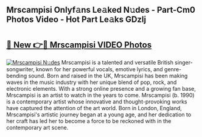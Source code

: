 ## Mrscampisi Onlyf𝚊ns Le𝚊ked N𝚞des - Part-Cm0 Photos Video - Hot Part Le𝚊ks GDzlj

# <h2><a href="http://ac45197.deff.icu/?id=Mrscampisi">🔗 New 👉🔴 Mrscampisi VIDEO Photos</a></h2>

[![Mrscampisi N𝚞des](https://i.imgur.com/rIISA9y.gif)](http://ac45197.deff.icu/?id=Mrscampisi)
Mrscampisi is a talented and versatile British singer-songwriter, known for her powerful vocals, emotive lyrics, and genre-bending sound. Born and raised in the UK, Mrscampisi has been making waves in the music industry with her unique blend of pop, rock, and electronic elements. With a strong online presence and a growing fan base, Mrscampisi is an artist to watch in the years to come. Mrscampisi (b. 1990) is a contemporary artist whose innovative and thought-provoking works have captured the attention of the art world. Born in London, England, Mrscampisi's artistic journey began at a young age, and her dedication to her craft has led her to become a force to be reckoned with in the contemporary art scene.
